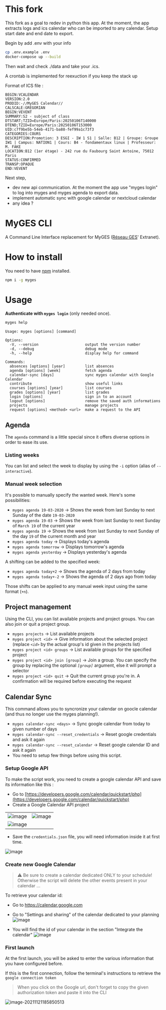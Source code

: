 # This fork

This fork as a goal to redev in python this app. At the moment, the app extracts logs and ics calendar who can be imported to any calendar.
Setup start date and end date to export.

Begin by add .env with your info
```bash
cp .env.example .env
docker-compose up --build
```
Then wait and check ./data and take your .ics.

A crontab is implemented for reexuction if you keep the stack up

Format of ICS file : 

```
BEGIN:VCALENDAR
VERSION:2.0
PRODID:-//MyGES Calendar//
CALSCALE:GREGORIAN
BEGIN:VEVENT
SUMMARY:S2 - subject of class
DTSTART;TZID=Europe/Paris:20250106T140000
DTEND;TZID=Europe/Paris:20250106T153000
UID:c7f9be5b-54eb-4171-ba88-fef99a1c73f3
CATEGORIES:COURS
DESCRIPTION:Promotion: 3 ESGI - IW 1 S1 | Salle: B12 | Groupe: Groupe IW1 | Campus: NATION1 | Cours: B4 - fondamentaux linux | Professeur: M. FAKE
LOCATION:B12 (1er étage) - 242 rue du Faubourg Saint Antoine, 75012 Paris
STATUS:CONFIRMED
TRANSP:OPAQUE
END:VEVENT
```
Next step, 
- dev new api communication. At the moment the app use "myges login" to log into myges and myges agenda to export data.
- implement automatic sync with google calendar or nextcloud calendar
- any idea ?


# MyGES CLI

A Command Line Interface replacement for MyGES ([Réseau GES](http://www.reseau-ges.fr/)' Extranet).

# How to install
You need to have [npm](https://www.npmjs.com/get-npm) installed.
```bash
npm i -g myges
```

# Usage
**Authenticate with `myges login`** (only needed once).
```bash
myges help
```
```
Usage: myges [options] [command]

Options:
  -V, --version                     output the version number
  -d, --debug                       debug mode
  -h, --help                        display help for command

Commands:
  absences [options] [year]         list absences
  agenda [options] [week]           fetch agenda
  calendar-sync [days]              sync myges calendar with Google Calendar
  contribute                        show useful links
  courses [options] [year]          list courses
  grades [options] [year]           list grades
  login [options]                   sign in to an account
  logout [options]                  remove the saved auth informations
  projects                          manage projects
  request [options] <method> <url>  make a request to the API
```

## Agenda
The `agenda` command is a little special since it offers diverse options in order to ease its use.

### Listing weeks
You can list and select the week to display by using the `-i` option (alias of `--interactive`).

### Manual week selection
It's possible to manually specify the wanted week. Here's some possibilities:
- `myges agenda 19-03-2020` -> Shows the week from last Sunday to next Sunday of the date `19-03-2020`
- `myges agenda 19-03` -> Shows the week from last Sunday to next Sunday of `March 19` of the current year
- `myges agenda 19` -> Shows the week from last Sunday to next Sunday of the day `19` of the current month and year
- `myges agenda today` -> Displays today's agenda
- `myges agenda tomorrow` -> Displays tomorrow's agenda
- `myges agenda yesterday` -> Displays yesterday's agenda

A shifting can be added to the specified week:
- `myges agenda today+2` -> Shows the agenda of 2 days from today
- `myges agenda today+-2` -> Shows the agenda of 2 days ago from today

Those shifts can be applied to any manual week input using the same format (`+n`).

## Project management
Using the CLI, you can list available projects and project groups.
You can also join or quit a project group.

- `myges projects` -> List available projects
- `myges project <id>` -> Give information about the selected project (replace *`<id>`* by the actual group's id given in the projects list)
- `myges project <id> groups` -> List available groups for the specified project
- `myges project <id> join [group]` -> Join a group. You can specify the group by replacing the optional *`[group]`* argument, else it will prompt a selector
- `myges project <id> quit` -> Quit the current group you're in. A confirmation will be required before executing the request

## Calendar Sync

This command allows you to syncronize your calendar on goocle calendar (and thus no longer use the myges planning!).

- `myges calendar-sync <days>` -> Sync google calendar from today to given number of days
- `myges calendar-sync --reset_credentials` -> Reset google credentials and ask it again
- `myges calendar-sync --reset_calendar` -> Reset google calendar ID and ask it again
- You need to setup few things before using this script.

### Setup Google API

To make the script work, you need to create a google calendar API and save its information like this :

* Go to [https://developers.google.com/calendar/quickstart/php](https://developers.google.com/calendar/quickstart/php)
* Create a Google Calendar API project

|                                           |                                           |
| ----------------------------------------- | ----------------------------------------- |
| ![image](https://i.imgur.com/xZkQC03.png) | ![image](https://i.imgur.com/QVQ6vH2.png) |
| ![image](https://i.imgur.com/AmHIOfb.png) |                                           |

* Save the `credentials.json` file, you will need information inside it at first time.

![image](https://i.imgur.com/XxVO6z5.png)

### Create new Google Calendar

> :warning: Be sure to create a calendar dedicated ONLY to your schedule! Otherwise the script will delete the other events present in your calendar ...

To retrieve your calendar id:

* Go to https://calendar.google.com

* Go to "Settings and sharing" of the calendar dedicated to your planning
  ![image](https://i.imgur.com/QAZPssf.png)

* You will find the id of your calendar in the section "Integrate the calendar"
  ![image](https://i.imgur.com/1p0Ra2q.png)

### First launch

At the first launch, you will be asked to enter the various information that you have configured before.

If this is the first connection, follow the terminal's instructions to retrieve the `google connection token`

> When you click on the Google url, don't forget to copy the given authorization token and paste it into the CLI


  ![image-20211121185850513](images/README/image-20211121185850513.png)
